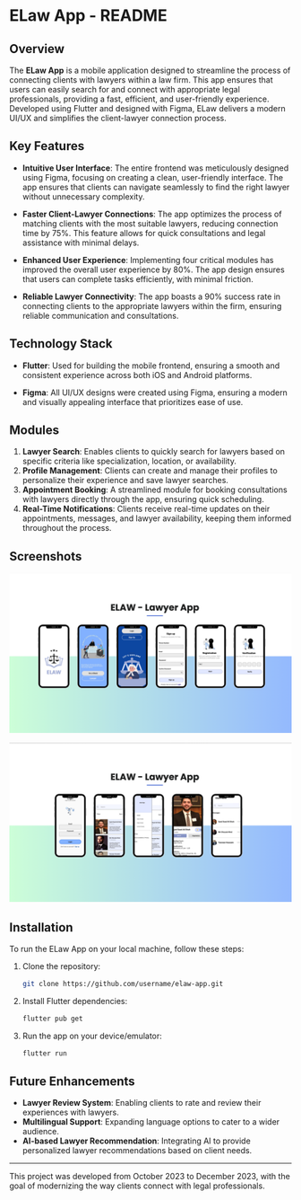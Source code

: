 # ELaw App - README

## Overview

The **ELaw App** is a mobile application designed to streamline the process of connecting clients with lawyers within a law firm. This app ensures that users can easily search for and connect with appropriate legal professionals, providing a fast, efficient, and user-friendly experience. Developed using Flutter and designed with Figma, ELaw delivers a modern UI/UX and simplifies the client-lawyer connection process.

## Key Features

- **Intuitive User Interface**: The entire frontend was meticulously designed using Figma, focusing on creating a clean, user-friendly interface. The app ensures that clients can navigate seamlessly to find the right lawyer without unnecessary complexity.

- **Faster Client-Lawyer Connections**: The app optimizes the process of matching clients with the most suitable lawyers, reducing connection time by 75%. This feature allows for quick consultations and legal assistance with minimal delays.

- **Enhanced User Experience**: Implementing four critical modules has improved the overall user experience by 80%. The app design ensures that users can complete tasks efficiently, with minimal friction.

- **Reliable Lawyer Connectivity**: The app boasts a 90% success rate in connecting clients to the appropriate lawyers within the firm, ensuring reliable communication and consultations.

## Technology Stack

- **Flutter**: Used for building the mobile frontend, ensuring a smooth and consistent experience across both iOS and Android platforms.

- **Figma**: All UI/UX designs were created using Figma, ensuring a modern and visually appealing interface that prioritizes ease of use.

## Modules

1. **Lawyer Search**: Enables clients to quickly search for lawyers based on specific criteria like specialization, location, or availability.
2. **Profile Management**: Clients can create and manage their profiles to personalize their experience and save lawyer searches.
3. **Appointment Booking**: A streamlined module for booking consultations with lawyers directly through the app, ensuring quick scheduling.
4. **Real-Time Notifications**: Clients receive real-time updates on their appointments, messages, and lawyer availability, keeping them informed throughout the process.


## Screenshots

![img.png](img.png)

![img_1.png](img_1.png)

## Installation

To run the ELaw App on your local machine, follow these steps:

1. Clone the repository:
   ```bash
   git clone https://github.com/username/elaw-app.git
   ```
2. Install Flutter dependencies:
   ```bash
   flutter pub get
   ```
3. Run the app on your device/emulator:
   ```bash
   flutter run
   ```

## Future Enhancements

- **Lawyer Review System**: Enabling clients to rate and review their experiences with lawyers.
- **Multilingual Support**: Expanding language options to cater to a wider audience.
- **AI-based Lawyer Recommendation**: Integrating AI to provide personalized lawyer recommendations based on client needs.

---

This project was developed from October 2023 to December 2023, with the goal of modernizing the way clients connect with legal professionals.